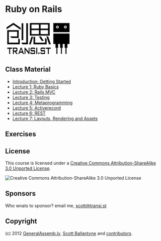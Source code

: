 Ruby on Rails
============================

![Transi.st](https://github.com/transist/transist-rubyonrails/raw/master/images/logo_small.png "Transi.st")

Class Material
--------------

* [Introduction: Getting Started](https://github.com/transist/transist-rubyonrails/blob/master/lectures/00-getting-started/README.md)
* [Lecture 1: Ruby Basics](https://github.com/transist/transist-rubyonrails/blob/master/lectures/01-ruby-basics/README.md)
* [Lecture 2: Rails MVC](https://github.com/transist/transist-rubyonrails/blob/master/lectures/02-rails-mvc/README.md)
* [Lecture 3: Testing](https://github.com/transist/transist-rubyonrails/blob/master/lectures/03-testing/README.md)
* [Lecture 4: Metaprogramming](https://github.com/transist/transist-rubyonrails/blob/master/lectures/04-metaprogramming/README.md)
* [Lecture 5: Activerecord](https://github.com/transist/transist-rubyonrails/blob/master/lectures/05-activerecord/README.md)
* [Lecture 6: REST](https://github.com/transist/transist-rubyonrails/blob/master/lectures/06-rest/README.md)
* [Lecture 7: Layouts, Rendering and Assets](https://github.com/transist/transist-rubyonrails/blob/master/lectures/07-layouts-rendering-and-assets/README.md)


Exercises
---------

License
-------

This course is licensed under a [Creative Commons Attribution-ShareAlike 3.0 Unported License](http://creativecommons.org/licenses/by-sa/3.0/).

![Creative Commons Attribution-ShareAlike 3.0 Unported License](http://i.creativecommons.org/l/by-sa/3.0/88x31.png "Creative Commons Attribution-ShareAlike 3.0 Unported License")

Sponsors
--------
Who wnats to sponsor?  email me, scott@transi.st

Copyright
---------

(c) 2012 [GeneralAssemb.ly](https://51skills.com/ruby-on-rails-for-devs), [Scott Ballantyne](http://github.com/ballantyne) and [contributors](https://github.com/transist/transist-rubyonrails/blob/master/CONTRIBUTORS.md).
